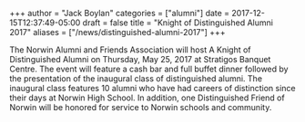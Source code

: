+++
author = "Jack Boylan"
categories = ["alumni"]
date = 2017-12-15T12:37:49-05:00
draft = false
title = "Knight of Distinguished Alumni 2017"
aliases = ["/news/distinguished-alumni-2017"]
+++

The Norwin Alumni and Friends Association will host A Knight of Distinguished Alumni on Thursday, May 25, 2017 at Stratigos Banquet Centre. The event will feature a cash bar and full buffet dinner followed by the presentation of the inaugural class of distinguished alumni. The inaugural class features 10 alumni who have had careers of distinction since their days at Norwin High School. In addition, one Distinguished Friend of Norwin will be honored for service to Norwin schools and community.
